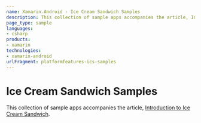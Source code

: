 ```yaml
---
name: Xamarin.Android - Ice Cream Sandwich Samples
description: This collection of sample apps accompanies the article, Introduction to Ice Cream Sandwich.
page_type: sample
languages:
- csharp
products:
- xamarin
technologies:
- xamarin-android
urlFragment: platformfeatures-ics-samples
---
```

# Ice Cream Sandwich Samples

This collection of sample apps accompanies the article, 
[Introduction to Ice Cream Sandwich](http://developer.xamarin.com/guides/android/platform_features/introduction_to_ice_cream_sandwich/).
